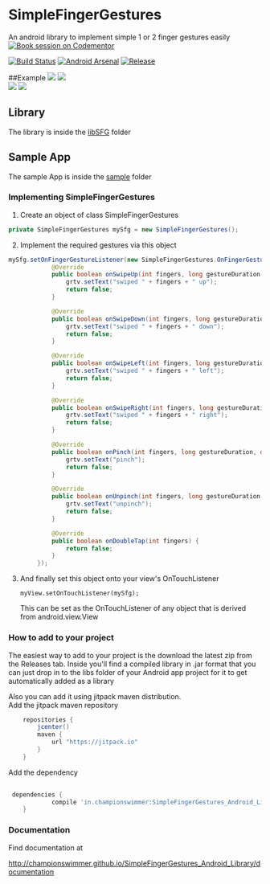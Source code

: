 # SimpleFingerGestures 
 An android library to implement simple 1 or 2 finger gestures easily  
[![Book session on Codementor](https://cdn.codementor.io/badges/book_session_github.svg)](https://www.codementor.io/championswimmer?utm_source=github&utm_medium=button&utm_term=championswimmer&utm_campaign=github)

[![Build Status](https://travis-ci.org/championswimmer/SimpleFingerGestures_Android_Library.svg)](https://travis-ci.org/championswimmer/SimpleFingerGestures_Android_Library)
[![Android Arsenal](https://img.shields.io/badge/Android%20Arsenal-SimpleFingerGestures-brightgreen.svg?style=flat)](http://android-arsenal.com/details/1/777)
[![Release](https://jitpack.io/v/in.championswimmer/SimpleFingerGestures_Android_Library.svg)](https://jitpack.io/#in.championswimmer/SimpleFingerGestures_Android_Library)

##Example
![](./screens/1.gif) ![](./screens/2.gif)   
![](./screens/4.gif) ![](./screens/3.gif)  



## Library
 The library is inside the <a href="./libSFG">libSFG</a> folder

## Sample App
 The sample App is inside the <a href="./sample">sample</a> folder



### Implementing SimpleFingerGestures

 1. Create an object of class SimpleFingerGestures

```java
private SimpleFingerGestures mySfg = new SimpleFingerGestures();
```

 2. Implement the required gestures via this object

```java
mySfg.setOnFingerGestureListener(new SimpleFingerGestures.OnFingerGestureListener() {
            @Override
            public boolean onSwipeUp(int fingers, long gestureDuration, double gestureDistance) {
                grtv.setText("swiped " + fingers + " up");
                return false;
            }

            @Override
            public boolean onSwipeDown(int fingers, long gestureDuration, double gestureDistance) {
                grtv.setText("swiped " + fingers + " down");
                return false;
            }

            @Override
            public boolean onSwipeLeft(int fingers, long gestureDuration, double gestureDistance) {
                grtv.setText("swiped " + fingers + " left");
                return false;
            }

            @Override
            public boolean onSwipeRight(int fingers, long gestureDuration, double gestureDistance) {
                grtv.setText("swiped " + fingers + " right");
                return false;
            }

            @Override
            public boolean onPinch(int fingers, long gestureDuration, double gestureDistance) {
                grtv.setText("pinch");
                return false;
            }

            @Override
            public boolean onUnpinch(int fingers, long gestureDuration, double gestureDistance) {
                grtv.setText("unpinch");
                return false;
            }

            @Override
            public boolean onDoubleTap(int fingers) {
                return false;
            }
        });
```

 3. And finally set this object onto your view's OnTouchListener

        myView.setOnTouchListener(mySfg);

    This can be set as the OnTouchListener of any object that is derived from android.view.View



### How to add to your project

The easiest way to add to your project is the download the latest zip from the Releases tab.
Inside you'll find a compiled library in .jar format that you can just drop in to the
libs folder of your Android app project for it to get automatically added as a library

Also you can add it using jitpack maven distribution.  
Add the jitpack maven repository

```groovy
    repositories {
        jcenter()
        maven {
            url "https://jitpack.io"
        }
    }
```

Add the dependency

```groovy	
 
 dependencies {
	        compile 'in.championswimmer:SimpleFingerGestures_Android_Library:1.2'
	}
```

### Documentation

Find documentation at  

http://championswimmer.github.io/SimpleFingerGestures_Android_Library/documentation

